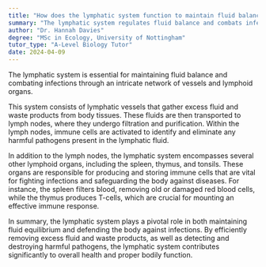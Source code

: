 ```yaml
---
title: "How does the lymphatic system function to maintain fluid balance and fight infection?"
summary: "The lymphatic system regulates fluid balance and combats infections using a network of vessels and lymphoid organs."
author: "Dr. Hannah Davies"
degree: "MSc in Ecology, University of Nottingham"
tutor_type: "A-Level Biology Tutor"
date: 2024-04-09
---
```


The lymphatic system is essential for maintaining fluid balance and combating infections through an intricate network of vessels and lymphoid organs.

This system consists of lymphatic vessels that gather excess fluid and waste products from body tissues. These fluids are then transported to lymph nodes, where they undergo filtration and purification. Within the lymph nodes, immune cells are activated to identify and eliminate any harmful pathogens present in the lymphatic fluid.

In addition to the lymph nodes, the lymphatic system encompasses several other lymphoid organs, including the spleen, thymus, and tonsils. These organs are responsible for producing and storing immune cells that are vital for fighting infections and safeguarding the body against diseases. For instance, the spleen filters blood, removing old or damaged red blood cells, while the thymus produces T-cells, which are crucial for mounting an effective immune response.

In summary, the lymphatic system plays a pivotal role in both maintaining fluid equilibrium and defending the body against infections. By efficiently removing excess fluid and waste products, as well as detecting and destroying harmful pathogens, the lymphatic system contributes significantly to overall health and proper bodily function.
    